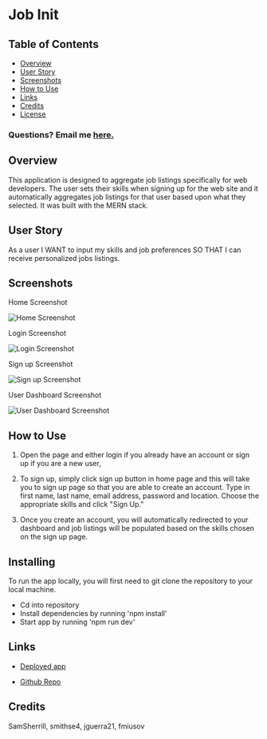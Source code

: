 # Job Init

## Table of Contents
* [Overview](#Overview)  
* [User Story](#user-Story)   
* [Screenshots](#Screenshots)  
* [How to Use](#How-to-Use)  
* [Links](#Links)
* [Credits](#Credits) 
* [License](#License) 

### Questions? Email me [here.](mailto:smithse4@gmail.com)

## Overview

This application is designed to aggregate job listings specifically for web developers. The user sets their skills when signing up for the web site and it automatically aggregates job listings for that user based upon what they selected. It was built with the MERN stack.

## User Story

As a user 
I WANT to input my skills and job preferences 
SO THAT I can receive personalized jobs listings.

## Screenshots

Home Screenshot

![Home Screenshot](/client/src/img/home.jpeg)

Login Screenshot

![Login Screenshot](/client/src/img/login.jpeg)

Sign up Screenshot

![Sign up Screenshot](/client/src/img/signUp.jpeg)

User Dashboard Screenshot

![User Dashboard Screenshot](/client/src/img/dashboard.jpeg)


## How to Use
1. Open the page and either login if you already have an account or sign up if you are a new user,

2. To sign up, simply click sign up button in home page and this will take you to sign up page so that you are able to create an account. Type in first name, last name, email address, password and location. Choose the appropriate skills and click "Sign Up."

3. Once you create an account, you will automatically redirected to your dashboard and job listings will be populated based on the skills chosen on the sign up page.

## Installing

To run the app locally, you will first need to git clone the repository to your local machine.

* Cd into repository
* Install dependencies by running 'npm install'
* Start app by running 'npm run dev'

## Links

* [Deployed app](https://job-int.herokuapp.com/)

* [Github Repo](https://github.com/smithse4/job-init)

## Credits

SamSherrill, smithse4, jguerra21, fmiusov


